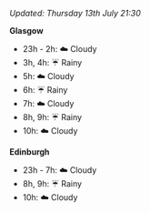 *Updated: Thursday 13th July 21:30*

**Glasgow**

* 23h - 2h: :cloud: Cloudy
* 3h, 4h: :umbrella: Rainy
* 5h: :cloud: Cloudy
* 6h: :umbrella: Rainy
* 7h: :cloud: Cloudy
* 8h, 9h: :umbrella: Rainy
* 10h: :cloud: Cloudy

**Edinburgh**

* 23h - 7h: :cloud: Cloudy
* 8h, 9h: :umbrella: Rainy
* 10h: :cloud: Cloudy

